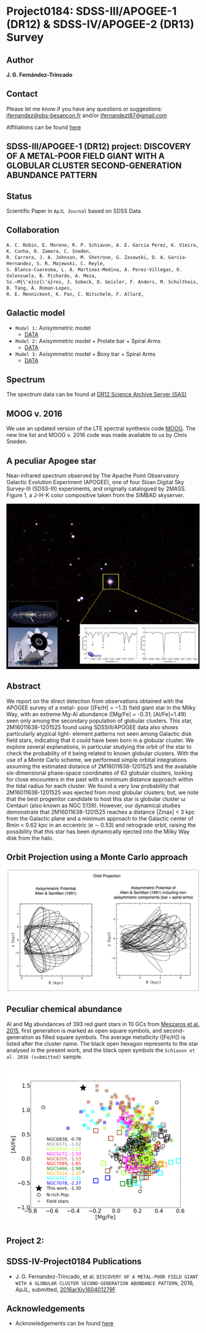 Project0184: SDSS-III/APOGEE-1 (DR12) & SDSS-IV/APOGEE-2 (DR13) Survey 
===

Author
--
**J. G. Fernández-Trincado**

Contact
--

Please let me know if you have any questions or suggestions: jfernandez@obs-besancon.fr and/or jfernandezt87@gmail.com


    
Affiliations can be found [here](https://github.com/Fernandez-Trincado/SDSS-IV-Project0184/blob/master/Affiliations.md)

SDSS-III/APOGEE-1 (DR12) project: DISCOVERY OF A METAL-POOR FIELD GIANT WITH A GLOBULAR CLUSTER SECOND-GENERATION ABUNDANCE PATTERN
---

Status
--

Scientific Paper in `ApJL Journal` based on SDSS Data.

Collaboration
---

    A. C. Robin, E. Moreno, R. P. Schiavon, A. E. Garcia Perez, K. Vieira, K. Cunha, O. Zamora, C. Sneden,
    R. Carrera, J. A. Johnson, M. Shetrone, G. Zasowski, D. A. Garcia-Hernandez, S. R. Majewski, C. Reyle, 
    S. Blanco-Cuaresma, L. A. Martinez-Medina, A. Perez-Villegas, O. Valenzuela, B. Pichardo, A. Meza, 
    Sz.~M{\'e}sz{\'a}ros, J. Sobeck, D. Geisler, F. Anders, M. Schultheis, B. Tang, A. Roman-Lopes, 
    R. E. Mennickent, K. Pan, C. Nitschelm, F. Allard, 
    
Galactic model
---
 * `Model 1:` Axisymmetric model 
    * [DATA](https://raw.githubusercontent.com/Fernandez-Trincado/SDSS-IV-Project0184/master/dat.ax.bprol.KinPec.en2016.gauss.1) 
 * `Model 2:` Axisymmetric model + Prolate bar + Spiral Arms
    * [DATA](https://raw.githubusercontent.com/Fernandez-Trincado/SDSS-IV-Project0184/master/dat.nax3.bprol.KinPec.en2016.gauss.1) 
 * `Model 3:` Axisymmetric model + Boxy bar + Spiral Arms
    * [DATA](https://raw.githubusercontent.com/Fernandez-Trincado/SDSS-IV-Project0184/master/dat.nax3.bsup.KinPec.en2016.gauss.1) 

Spectrum
---

The spectrum data can be found at [DR12 Science Archive Server (SAS)](http://dr12.sdss3.org/irSpectrumDetail?commiss=0&locid=4520&show_aspcap=True&apogeeid=2M16011638-1201525)

MOOG v. 2016
---

We use an updated version of the LTE spectral synthesis code [MOOG](http://www.as.utexas.edu/~chris/). The new line list and MOOG v. 2016 code was made available to us by Chris Sneden. 

A peculiar Apogee star
--
Near-infrared spectrum observed by The Apache Point Observatory Galactic Evolution Experiment (APOGEE), one of four Sloan Digital Sky Survey-III (SDSS-III) experiments, and originally catalogued by 2MASS. Figure 1, a J-H-K color compositive taken from the SIMBAD skyserver.

![Apogee](https://github.com/Fernandez-Trincado/SDSS-IV-Project0184/blob/master/Figures/PeculiarStar.png "Apogee")

Abstract
---

We report on the direct detection from observations obtained with the APOGEE survey of a metal- poor ([Fe/H] = −1.3) field giant star in the Milky Way, with an extreme Mg-Al abundance ([Mg/Fe] = -0.31; [Al/Fe]=1.49) seen only among the secondary population of globular clusters. This star, 2M16011638-1201525 found using SDSSIII/APOGEE data also shows particularly atypical light- element patterns not seen among Galactic disk field stars, indicating that it could have been born in a globular cluster. We explore several explanations, in particular studying the orbit of the star to check the probability of it being related to known globular clusters. With the use of a Monte Carlo scheme, we performed simple orbital integrations assuming the estimated distance of 2M16011638-1201525 and the available six-dimensional phase-space coordinates of 63 globular clusters, looking for close encounters in the past with a minimum distance approach within the tidal radius for each cluster. We found a very low probability that 2M16011638-1201525 was ejected from most globular clusters; but, we note that the best progenitor candidate to host this star is globular cluster ω Centauri (also known as NGC 5139). However, our dynamical studies demonstrate that 2M16011638-1201525 reaches a distance |Zmax| < 3 kpc from the Galactic plane and a minimum approach to the Galactic center of Rmin < 0.62 kpc in an eccentric (e ∼ 0.53) and retrograde orbit, raising the possibility that this star has been dynamically ejected into the Milky Way disk from the halo.

Orbit Projection using a Monte Carlo approach
---

![Figure2](https://github.com/Fernandez-Trincado/SDSS-IV-Project0184/blob/master/Figures/OrbitProjectionApogee.png)

Peculiar chemical abundance
---
Al and Mg abundances of 393 red giant stars in 10 GCs from [Meszaros et al. 2015](http://adsabs.harvard.edu/abs/2015AJ....149..153M), first generation is marked as open square symbols, and second-generation as filled square symbols. The average metallicity ([Fe/H]) is listed after the cluster name.  The black open hexagon represents to the star analysed in the present work, and the black open symbols the `Schiavon et al. 2016 (submitted)` sample.

![Figure3](https://github.com/Fernandez-Trincado/SDSS-IV-Project0184/blob/master/Figures/Figure2.png)




Project 2: 
---






SDSS-IV-Project0184 Publications
--

* J. G. Fernandez-Trincado, et al. `DISCOVERY OF A METAL-POOR FIELD GIANT WITH A GLOBULAR CLUSTER SECOND-GENERATION ABUNDANCE PATTERN`, 2016, ApJL, submitted, [2016arXiv160401279F](http://arxiv.org/abs/1604.01279)

Acknowledgements
--

 * Acknowledgements can be found [here](https://github.com/Fernandez-Trincado/SDSS-IV-Project0184/blob/master/Acknowledgements.md)

